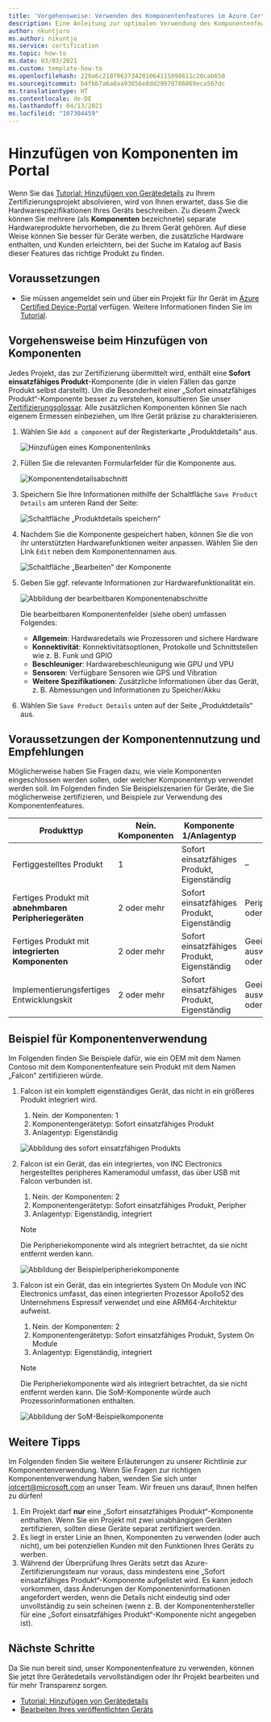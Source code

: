 ```yaml
---
title: 'Vorgehensweise: Verwenden des Komponentenfeatures im Azure Certified Device-Portal'
description: Eine Anleitung zur optimalen Verwendung des Komponentenfeatures des Abschnitts „Gerätedetails“ zur genauen Beschreibung Ihres Geräts.
author: nkuntjoro
ms.author: nikuntjo
ms.service: certification
ms.topic: how-to
ms.date: 03/03/2021
ms.custom: template-how-to
ms.openlocfilehash: 220a6c2107063734201064115898611c20cab650
ms.sourcegitcommit: b4fbb7a6a0aa93656e8dd29979786069eca567dc
ms.translationtype: HT
ms.contentlocale: de-DE
ms.lasthandoff: 04/13/2021
ms.locfileid: "107304459"
---
```

# <a name="add-components-on-the-portal"></a>Hinzufügen von Komponenten im Portal

Wenn Sie das [Tutorial: Hinzufügen von Gerätedetails](tutorial-02-adding-device-details.md) zu Ihrem Zertifizierungsprojekt absolvieren, wird von Ihnen erwartet, dass Sie die Hardwarespezifikationen Ihres Geräts beschreiben. Zu diesem Zweck können Sie mehrere (als **Komponenten** bezeichnete) separate Hardwareprodukte hervorheben, die zu Ihrem Gerät gehören. Auf diese Weise können Sie besser für Geräte werben, die zusätzliche Hardware enthalten, und Kunden erleichtern, bei der Suche im Katalog auf Basis dieser Features das richtige Produkt zu finden.

## <a name="prerequisites"></a>Voraussetzungen

- Sie müssen angemeldet sein und über ein Projekt für Ihr Gerät im [Azure Certified Device-Portal](https://certify.azure.com) verfügen. Weitere Informationen finden Sie im [Tutorial](tutorial-01-creating-your-project.md).

## <a name="how-to-add-components"></a>Vorgehensweise beim Hinzufügen von Komponenten

Jedes Projekt, das zur Zertifizierung übermittelt wird, enthält eine **Sofort einsatzfähiges Produkt**-Komponente (die in vielen Fällen das ganze Produkt selbst darstellt). Um die Besonderheit einer „Sofort einsatzfähiges Produkt“-Komponente besser zu verstehen, konsultieren Sie unser [Zertifizierungsglossar](./resources-glossary.md). Alle zusätzlichen Komponenten können Sie nach eigenem Ermessen einbeziehen, um Ihre Gerät präzise zu charakterisieren.

1. Wählen Sie `Add a component` auf der Registerkarte „Produktdetails“ aus.

    ![Hinzufügen eines Komponentenlinks](./media/images/add-a-component-link.png)

1. Füllen Sie die relevanten Formularfelder für die Komponente aus.

    ![Komponentendetailsabschnitt](./media/images/component-details-section.png)

1. Speichern Sie Ihre Informationen mithilfe der Schaltfläche `Save Product Details` am unteren Rand der Seite:  

    ![Schaltfläche „Produktdetails speichern“](./media/images/save-product-details-button.png)

1. Nachdem Sie die Komponente gespeichert haben, können Sie die von ihr unterstützten Hardwarefunktionen weiter anpassen. Wählen Sie den Link `Edit` neben dem Komponentennamen aus.  

    ![Schaltfläche „Bearbeiten“ der Komponente](./media/images/component-edit.png)

1. Geben Sie ggf. relevante Informationen zur Hardwarefunktionalität ein.  

    ![Abbildung der bearbeitbaren Komponentenabschnitte](./media/images/component-selection-area.png)  

    Die bearbeitbaren Komponentenfelder (siehe oben) umfassen Folgendes:

    - **Allgemein**: Hardwaredetails wie Prozessoren und sichere Hardware
    - **Konnektivität**: Konnektivitätsoptionen, Protokolle und Schnittstellen wie z. B. Funk und GPIO
    - **Beschleuniger**: Hardwarebeschleunigung wie GPU und VPU
    - **Sensoren**: Verfügbare Sensoren wie GPS und Vibration
    - **Weitere Spezifikationen**: Zusätzliche Informationen über das Gerät, z. B. Abmessungen und Informationen zu Speicher/Akku

1. Wählen Sie `Save Product Details` unten auf der Seite „Produktdetails“ aus.

## <a name="component-use-requirements-and-recommendations"></a>Voraussetzungen der Komponentennutzung und Empfehlungen

Möglicherweise haben Sie Fragen dazu, wie viele Komponenten eingeschlossen werden sollen, oder welcher Komponententyp verwendet werden soll. Im Folgenden finden Sie Beispielszenarien für Geräte, die Sie möglicherweise zertifizieren, und Beispiele zur Verwendung des Komponentenfeatures.

| Produkttyp                                       | Nein. Komponenten | Komponente 1/Anlagentyp      | Komponenten 2+/Anlagentyp                    |
|----------------------------------------------------|------------|----------------------------------|--------------------------------------------------|
| Fertiggestelltes Produkt                                   | 1          | Sofort einsatzfähiges Produkt, Eigenständig | –                                              |
| Fertiges Produkt mit **abnehmbaren Peripheriegeräten** | 2 oder mehr  | Sofort einsatzfähiges Produkt, Eigenständig | Peripheriegerät/Eigenständig oder integriert              |
| Fertiges Produkt mit **integrierten Komponenten**  | 2 oder mehr  | Sofort einsatzfähiges Produkt, Eigenständig | Geeigneten Typ auswählen/Eigenständig oder Integriert |
| Implementierungsfertiges Entwicklungskit                             | 2 oder mehr  | Sofort einsatzfähiges Produkt, Eigenständig | Geeigneten Typ auswählen/Eigenständig oder integriert |

## <a name="example-component-usage"></a>Beispiel für Komponentenverwendung

Im Folgenden finden Sie Beispiele dafür, wie ein OEM mit dem Namen Contoso mit dem Komponentenfeature sein Produkt mit dem Namen „Falcon“ zertifizieren würde.

1. Falcon ist ein komplett eigenständiges Gerät, das nicht in ein größeres Produkt integriert wird.
    1. Nein. der Komponenten: 1
    1. Komponentengerätetyp: Sofort einsatzfähiges Produkt
    1. Anlagentyp: Eigenständig

     ![Abbildung des sofort einsatzfähigen Produkts](./media/images/customer-ready-product.png)

1. Falcon ist ein Gerät, das ein integriertes, von INC Electronics hergestelltes peripheres Kameramodul umfasst, das über USB mit Falcon verbunden ist.
    1. Nein. der Komponenten: 2
    1. Komponentengerätetyp: Sofort einsatzfähiges Produkt, Peripher
    1. Anlagentyp: Eigenständig, integriert
    
    > [!Note]
    > Die Peripheriekomponente wird als integriert betrachtet, da sie nicht entfernt werden kann.

     ![Abbildung der Beispielperipheriekomponente](./media/images/peripheral.png)

1. Falcon ist ein Gerät, das ein integriertes System On Module von INC Electronics umfasst, das einen integrierten Prozessor Apollo52 des Unternehmens Espressif verwendet und eine ARM64-Architektur aufweist.
    1. Nein. der Komponenten: 2
    1. Komponentengerätetyp: Sofort einsatzfähiges Produkt, System On Module
    1. Anlagentyp: Eigenständig, integriert

    > [!Note]
    > Die Peripheriekomponente wird als integriert betrachtet, da sie nicht entfernt werden kann. Die SoM-Komponente würde auch Prozessorinformationen enthalten.

     ![Abbildung der SoM-Beispielkomponente ](./media/images/system-on-module.png)

## <a name="additional-tips"></a>Weitere Tipps

Im Folgenden finden Sie weitere Erläuterungen zu unserer Richtlinie zur Komponentenverwendung. Wenn Sie Fragen zur richtigen Komponentenverwendung haben, wenden Sie sich unter [iotcert@microsoft.com](mailto:iotcert@microsoft.com) an unser Team. Wir freuen uns darauf, Ihnen helfen zu dürfen!

1. Ein Projekt darf **nur** eine „Sofort einsatzfähiges Produkt“-Komponente enthalten. Wenn Sie ein Projekt mit zwei unabhängigen Geräten zertifizieren, sollten diese Geräte separat zertifiziert werden.
1. Es liegt in erster Linie an Ihnen, Komponenten zu verwenden (oder auch nicht), um bei potenziellen Kunden mit den Funktionen Ihres Geräts zu werben.
1. Während der Überprüfung Ihres Geräts setzt das Azure-Zertifizierungsteam nur voraus, dass mindestens eine „Sofort einsatzfähiges Produkt“-Komponente aufgelistet wird. Es kann jedoch vorkommen, dass Änderungen der Komponenteninformationen angefordert werden, wenn die Details nicht eindeutig sind oder unvollständig zu sein scheinen (wenn z. B. der Komponentenhersteller für eine „Sofort einsatzfähiges Produkt“-Komponente nicht angegeben ist).

## <a name="next-steps"></a>Nächste Schritte

Da Sie nun bereit sind, unser Komponentenfeature zu verwenden, können Sie jetzt Ihre Gerätedetails vervollständigen oder Ihr Projekt bearbeiten und für mehr Transparenz sorgen.

- [Tutorial: Hinzufügen von Gerätedetails](tutorial-02-adding-device-details.md)
- [Bearbeiten Ihres veröffentlichten Geräts](how-to-edit-published-device.md)

